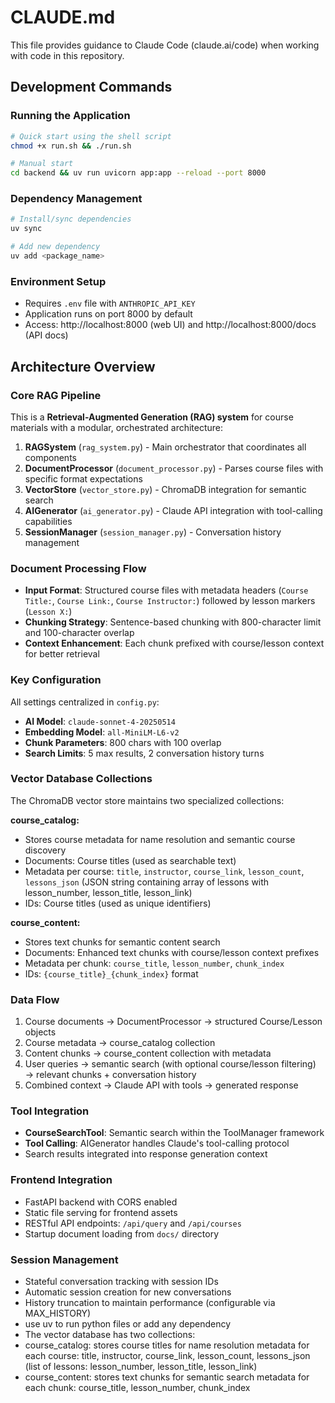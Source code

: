 # CLAUDE.md

This file provides guidance to Claude Code (claude.ai/code) when working with code in this repository.

## Development Commands

### Running the Application
```bash
# Quick start using the shell script
chmod +x run.sh && ./run.sh

# Manual start
cd backend && uv run uvicorn app:app --reload --port 8000
```

### Dependency Management
```bash
# Install/sync dependencies
uv sync

# Add new dependency
uv add <package_name>
```

### Environment Setup
- Requires `.env` file with `ANTHROPIC_API_KEY` 
- Application runs on port 8000 by default
- Access: http://localhost:8000 (web UI) and http://localhost:8000/docs (API docs)

## Architecture Overview

### Core RAG Pipeline
This is a **Retrieval-Augmented Generation (RAG) system** for course materials with a modular, orchestrated architecture:

1. **RAGSystem** (`rag_system.py`) - Main orchestrator that coordinates all components
2. **DocumentProcessor** (`document_processor.py`) - Parses course files with specific format expectations
3. **VectorStore** (`vector_store.py`) - ChromaDB integration for semantic search 
4. **AIGenerator** (`ai_generator.py`) - Claude API integration with tool-calling capabilities
5. **SessionManager** (`session_manager.py`) - Conversation history management

### Document Processing Flow
- **Input Format**: Structured course files with metadata headers (`Course Title:`, `Course Link:`, `Course Instructor:`) followed by lesson markers (`Lesson X:`)
- **Chunking Strategy**: Sentence-based chunking with 800-character limit and 100-character overlap
- **Context Enhancement**: Each chunk prefixed with course/lesson context for better retrieval

### Key Configuration
All settings centralized in `config.py`:
- **AI Model**: `claude-sonnet-4-20250514` 
- **Embedding Model**: `all-MiniLM-L6-v2`
- **Chunk Parameters**: 800 chars with 100 overlap
- **Search Limits**: 5 max results, 2 conversation history turns

### Vector Database Collections
The ChromaDB vector store maintains two specialized collections:

**course_catalog:**
- Stores course metadata for name resolution and semantic course discovery
- Documents: Course titles (used as searchable text)
- Metadata per course: `title`, `instructor`, `course_link`, `lesson_count`, `lessons_json` (JSON string containing array of lessons with lesson_number, lesson_title, lesson_link)
- IDs: Course titles (used as unique identifiers)

**course_content:**
- Stores text chunks for semantic content search
- Documents: Enhanced text chunks with course/lesson context prefixes
- Metadata per chunk: `course_title`, `lesson_number`, `chunk_index`
- IDs: `{course_title}_{chunk_index}` format

### Data Flow
1. Course documents → DocumentProcessor → structured Course/Lesson objects
2. Course metadata → course_catalog collection
3. Content chunks → course_content collection with metadata
4. User queries → semantic search (with optional course/lesson filtering) → relevant chunks + conversation history
5. Combined context → Claude API with tools → generated response

### Tool Integration
- **CourseSearchTool**: Semantic search within the ToolManager framework
- **Tool Calling**: AIGenerator handles Claude's tool-calling protocol
- Search results integrated into response generation context

### Frontend Integration  
- FastAPI backend with CORS enabled
- Static file serving for frontend assets
- RESTful API endpoints: `/api/query` and `/api/courses`
- Startup document loading from `docs/` directory

### Session Management
- Stateful conversation tracking with session IDs
- Automatic session creation for new conversations
- History truncation to maintain performance (configurable via MAX_HISTORY)
- use uv to run python files or add any dependency
- The vector database has two collections:
- course_catalog:
stores course titles for name resolution
metadata for each course: title, instructor, course_link, lesson_count, lessons_json (list of lessons: lesson_number, lesson_title, lesson_link)
- course_content:
stores text chunks for semantic search
metadata for each chunk: course_title, lesson_number, chunk_index